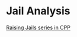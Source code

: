 # Jail Analysis

[Raising Jails series in CPP](https://carolinapublicpress.org/raising-jails/?mc_cid=953e4e3e12&mc_eid=56d4f57a2d)

